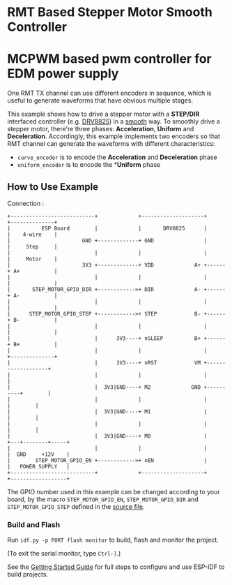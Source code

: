

# RMT Based Stepper Motor Smooth Controller
# MCPWM based pwm controller for EDM power supply


One RMT TX channel can use different encoders in sequence, which is useful to generate waveforms that have obvious multiple stages.

This example shows how to drive a stepper motor with a **STEP/DIR** interfaced controller (e.g. [DRV8825](https://www.ti.com/lit/ds/symlink/drv8825.pdf)) in a [smooth](https://en.wikipedia.org/wiki/Smoothstep) way. To smoothly drive a stepper motor, there're three phases: **Acceleration**, **Uniform** and **Deceleration**. Accordingly, this example implements two encoders so that RMT channel can generate the waveforms with different characteristics:

* `curve_encoder` is to encode the **Acceleration** and **Deceleration** phase
* `uniform_encoder` is to encode the ***Uniform** phase

## How to Use Example



Connection :

```
+---------------------------+             +--------------------+      +--------------+
|          ESP Board        |             |       DRV8825      |      |    4-wire    |
|                       GND +-------------+ GND                |      |     Step     |
|                           |             |                    |      |     Motor    |
|                       3V3 +-------------+ VDD             A+ +------+ A+           |
|                           |             |                    |      |              |
|       STEP_MOTOR_GPIO_DIR +------------>+ DIR             A- +------+ A-           |
|                           |             |                    |      |              |
|      STEP_MOTOR_GPIO_STEP +------------>+ STEP            B- +------+ B-           |
|                           |             |                    |      |              |
|                           |      3V3----+ nSLEEP          B+ +------+ B+           |
|                           |             |                    |      +--------------+
|                           |      3V3----+ nRST            VM +-------------------+
|                           |             |                    |                   |
|                           |  3V3|GND----+ M2             GND +----------+        |
|                           |             |                    |          |        |
|                           |  3V3|GND----+ M1                 |          |        |
|                           |             |                    |          |        |
|                           |  3V3|GND----+ M0                 |      +---+--------+-----+
|                           |             |                    |      |  GND     +12V    |
|        STEP_MOTOR_GPIO_EN +------------>+ nEN                |      |   POWER SUPPLY   |
+---------------------------+             +--------------------+      +------------------+
```

The GPIO number used in this example can be changed according to your board, by the macro `STEP_MOTOR_GPIO_EN`, `STEP_MOTOR_GPIO_DIR` and `STEP_MOTOR_GPIO_STEP` defined in the [source file](main/main.c).

### Build and Flash

Run `idf.py -p PORT flash monitor` to build, flash and monitor the project.

(To exit the serial monitor, type ``Ctrl-]``.)

See the [Getting Started Guide](https://docs.espressif.com/projects/esp-idf/en/latest/get-started/index.html) for full steps to configure and use ESP-IDF to build projects.


